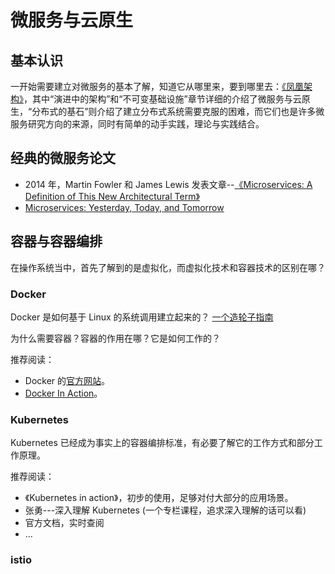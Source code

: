 # 微服务与云原生

## 基本认识

一开始需要建立对微服务的基本了解，知道它从哪里来，要到哪里去：[《凤凰架构》](https://icyfenix.cn/summary/)，其中“演进中的架构”和“不可变基础设施”章节详细的介绍了微服务与云原生，“分布式的基石”则介绍了建立分布式系统需要克服的困难，而它们也是许多微服务研究方向的来源，同时有简单的动手实践，理论与实践结合。

## 经典的微服务论文

* 2014 年，Martin Fowler 和 James Lewis 发表文章--[《Microservices: A Definition of This New Architectural Term》](https://martinfowler.com/articles/microservices.html)
* [Microservices: Yesterday, Today, and Tomorrow](https://arxiv.org/pdf/1606.04036.pdf)

## 容器与容器编排

在操作系统当中，首先了解到的是虚拟化，而虚拟化技术和容器技术的区别在哪？

### Docker

Docker 是如何基于 Linux 的系统调用建立起来的？  [一个造轮子指南](https://blog.lizzie.io/linux-containers-in-500-loc.html)

为什么需要容器？容器的作用在哪？它是如何工作的？

推荐阅读：

* Docker 的[官方网站](https://www.docker.com/)。
* [Docker In Action](https://book.douban.com/subject/34466033/)。

### Kubernetes

Kubernetes 已经成为事实上的容器编排标准，有必要了解它的工作方式和部分工作原理。

推荐阅读：

* 《Kubernetes in action》，初步的使用，足够对付大部分的应用场景。
* 张勇---深入理解 Kubernetes (一个专栏课程，追求深入理解的话可以看)
* 官方文档，实时查阅
* ...

### istio

<!-- TODO: Add something about istio -->